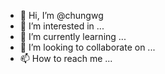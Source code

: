 - 👋 Hi, I’m @chungwg
- 👀 I’m interested in ...
- 🌱 I’m currently learning ...
- 💞️ I’m looking to collaborate on ...
- 📫 How to reach me ...

<!---
chungwg/chungwg is a ✨ special ✨ repository because its `README.md` (this file) appears on your GitHub profile.
You can click the Preview link to take a look at your changes.
--->
